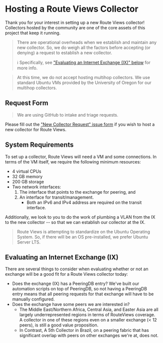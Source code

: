 
# Hosting a Route Views Collector

Thank you for your interest in setting up a new Route Views collector!
Collectors hosted by the community are one of the core assets of this project that keep it running.

> There are operational overheads when we establish and maintain any new collector.
> So, we do weigh all the factors before accepting (or denying) a request to establish a new collector.
>
> ℹ Specifically, see ["Evaluating an Internet Exchange (IX)" below](#evaluating-an-internet-exchange-ix) for more info.

> At this time, we do not accept hosting multihop collectors.
> We use standard Ubuntu VMs provided by the University of Oregon for our multihop collectors.

## Request Form

> We are using GitHub to intake and triage requests.

Please fill out the ["New Collector Request" issue form](https://github.com/routeviews/issues/issues/new?assignees=&labels=collector%28s%29&template=new-collector.yml&title=New+Collector) if you wish to host a new collector for Route Views.

## System Requirements

To set up a collector, Route Views will need a VM and some connections. 
In terms of the VM itself, we require the following minimum resources:

* 4 virtual CPUs
* 32 GB memory
* 200 GB storage 
* Two network interfaces:
  1. The interface that points to the exchange for peering, and 
  2. An interface for transit/management. 
     * Both an IPv6 and IPv4 address are required on the transit interface.

Additionally, we look to you to do the work of plumbing a VLAN from the IX to the new collector -- so that we can establish our collector at the IX.

> Route Views is attempting to standardize on the Ubuntu Operating System.
> So, if there will be an OS pre-installed, we prefer Ubuntu Server LTS.

## Evaluating an Internet Exchange (IX)

There are several things to consider when evaluating whether or not an exchange will be a good fit for a Route Views collector today:

- Does the exchange (IX) has a PeeringDB entry?
  We've built our automation scripts on top of PeeringDB, so not having a PeeringDB entry means that all peering requests for that exchange will have to be manually configured.
- Does the exchange have some peers we are interested in?
  * The Middle East/Northern Africa, Central Asia, and Easter Asia are all largely underrepresented regions in terms of RouteViews coverage. A collector in one of these regions even on a smaller exchange (< 12 peers), is still a good value proposition. 
  * In Contrast, A 5th Collector in Brazil, on a peering fabric that has significant overlap with peers on other exchanges we're at, does not.
